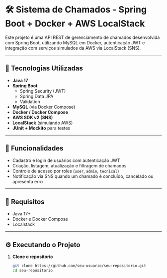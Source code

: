 # 🛠️ Sistema de Chamados - Spring Boot + Docker + AWS LocalStack

Este projeto é uma API REST de gerenciamento de chamados desenvolvida com Spring Boot, utilizando MySQL em Docker, autenticação JWT e integração com serviços simulados da AWS via LocalStack (SNS).

---

## 🚀 Tecnologias Utilizadas

- **Java 17**
- **Spring Boot**
    - Spring Security (JWT)
    - Spring Data JPA
    - Validation
- **MySQL** (via Docker Compose)
- **Docker / Docker Compose**
- **AWS SDK v2 (SNS)**
- **LocalStack** (simulando AWS)
- **JUnit + Mockito** para testes

---

## 🧩 Funcionalidades

- Cadastro e login de usuários com autenticação JWT
- Criação, listagem, atualização e filtragem de chamados
- Controle de acesso por roles (`user`, `admin`, `tecnical`)
- Notificação via SNS quando um chamado é concluído, cancelado ou apresenta erro

---

## 🧪 Requisitos

- Java 17+
- Docker e Docker Compose
- Localstack

---

## ⚙️ Executando o Projeto

1. **Clone o repositório**
   ```bash
   git clone https://github.com/seu-usuario/seu-repositorio.git
   cd seu-repositorio
